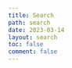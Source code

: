 ```yaml
---
title: Search
path: search
date: 2023-03-14
layout: search
toc: false
comment: false
---
```


  
  
